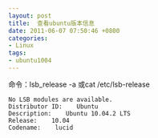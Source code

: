 ```yaml
---
layout: post
title:  查看ubuntu版本信息
date: 2011-06-07 07:50:46 +0800
categories:
- Linux
tags:
- ubuntu1004
---
```


命令：lsb_release -a 或cat /etc/lsb-release

```
No LSB modules are available.
Distributor ID:    Ubuntu
Description:    Ubuntu 10.04.2 LTS
Release:    10.04
Codename:    lucid
```